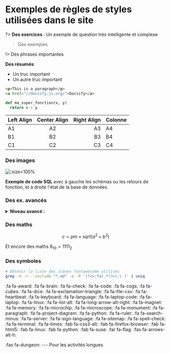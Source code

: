 # Exemples de règles de styles utilisées dans le site

?> **Des exercices** : Un exemple de question très intelligente et complexe

> Des exemples

!> Des phrases importantes

<div class="nutshell">

**Des résumés**:

- Un truc important
- Un autre truc important

</div>

```html
<p>This is a paragraph</p>
<a href="//docsify.js.org/">Docsify</a>
```

```python
def ma_super_fonction(x, y)
  return x + y

```

| Left Align | Center Align | Right Align | Colonne |
| ---------- | :----------: | ----------: | ------- |
| A1         |      A2      |          A3 | A4      |
| B1         |      B2      |          B3 | B4      |
| C1         |      C2      |          C3 | C4      |

### Des images

![](../_img/SQLite_figure.png ":size=100%")

<p class="center-p"> <strong> Exemple de code SQL </strong> avec à gauche les schémas ou les retours de fonction, et à droite l'état de la base de données. </p>

### Des ex. avancés


<details class="advanced_level">
<summary> <strong> Niveau avancé :</strong></summary>

?> Un exercice avancé

</details>

### Des maths

$$
c=pm\times sqrt(a^2 + b^2)
$$

Et encore des maths $8_{10} = 1111_{2}$

### Des symboles

```bash
# Obtenir la liste des icônes fontawesome utilisés
grep -h -r --include "*.md" -o -P '(?<=:fa).*(?=\:\ )' | uniq 
```

:fa fa-award:
:fa fa-brain:
:fa fa-check:
:fa fa-code:
:fa fa-cogs:
:fa fa-cubes:
:fa fa-dice:
:fa fa-exclamation-triangle:
:fa fa-file-csv:
:fa fa-heartbeat:
:fa fa-keyboard:
:fa fa-language:
:fa fa-laptop-code:
:fa fa-laptop:
:fa fa-linux:
:fa fa-list-alt:
:fa fa-long-arrow-alt-right:
:fa fa-magnet:
:fa fa-memory:
:fa fa-microchip:
:fa fa-microscope:
:fa fa-monument:
:fa fa-paragraph:
:fa fa-project-diagram:
:fa fa-python:
:fa fa-ruler:
:fa fa-search-minus:
:fa fa-server:
:fa fa-sign-language:
:fa fa-sitemap:
:fa fa-spell-check:
:fa fa-terminal:
:fa fa-times:
:fab fa-css3-alt:
:fab fa-firefox-browser:
:fab fa-html5:
:fab fa-linux:
:fab fa-python:
:fab fa-suse:
:far fa-flag:
:fas fa-arrows-alt-h:

:fas fa-dungeon: --- Pour les activités longues

